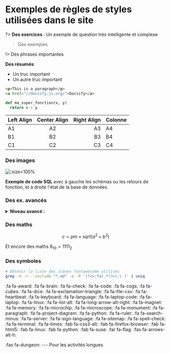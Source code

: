 # Exemples de règles de styles utilisées dans le site

?> **Des exercices** : Un exemple de question très intelligente et complexe

> Des exemples

!> Des phrases importantes

<div class="nutshell">

**Des résumés**:

- Un truc important
- Un autre truc important

</div>

```html
<p>This is a paragraph</p>
<a href="//docsify.js.org/">Docsify</a>
```

```python
def ma_super_fonction(x, y)
  return x + y

```

| Left Align | Center Align | Right Align | Colonne |
| ---------- | :----------: | ----------: | ------- |
| A1         |      A2      |          A3 | A4      |
| B1         |      B2      |          B3 | B4      |
| C1         |      C2      |          C3 | C4      |

### Des images

![](../_img/SQLite_figure.png ":size=100%")

<p class="center-p"> <strong> Exemple de code SQL </strong> avec à gauche les schémas ou les retours de fonction, et à droite l'état de la base de données. </p>

### Des ex. avancés


<details class="advanced_level">
<summary> <strong> Niveau avancé :</strong></summary>

?> Un exercice avancé

</details>

### Des maths

$$
c=pm\times sqrt(a^2 + b^2)
$$

Et encore des maths $8_{10} = 1111_{2}$

### Des symboles

```bash
# Obtenir la liste des icônes fontawesome utilisés
grep -h -r --include "*.md" -o -P '(?<=:fa).*(?=\:\ )' | uniq 
```

:fa fa-award:
:fa fa-brain:
:fa fa-check:
:fa fa-code:
:fa fa-cogs:
:fa fa-cubes:
:fa fa-dice:
:fa fa-exclamation-triangle:
:fa fa-file-csv:
:fa fa-heartbeat:
:fa fa-keyboard:
:fa fa-language:
:fa fa-laptop-code:
:fa fa-laptop:
:fa fa-linux:
:fa fa-list-alt:
:fa fa-long-arrow-alt-right:
:fa fa-magnet:
:fa fa-memory:
:fa fa-microchip:
:fa fa-microscope:
:fa fa-monument:
:fa fa-paragraph:
:fa fa-project-diagram:
:fa fa-python:
:fa fa-ruler:
:fa fa-search-minus:
:fa fa-server:
:fa fa-sign-language:
:fa fa-sitemap:
:fa fa-spell-check:
:fa fa-terminal:
:fa fa-times:
:fab fa-css3-alt:
:fab fa-firefox-browser:
:fab fa-html5:
:fab fa-linux:
:fab fa-python:
:fab fa-suse:
:far fa-flag:
:fas fa-arrows-alt-h:

:fas fa-dungeon: --- Pour les activités longues

